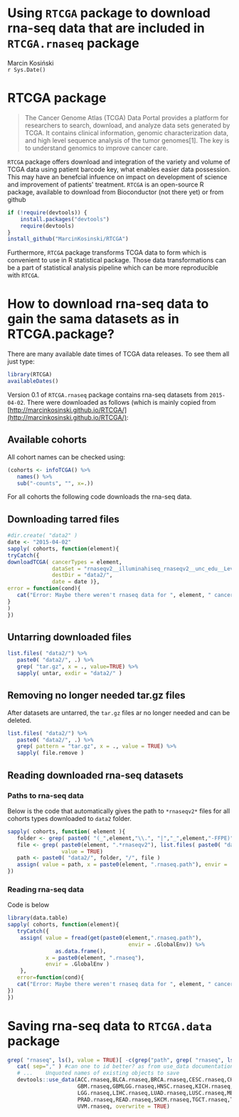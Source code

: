 # Using `RTCGA` package to download rna-seq data that are included in `RTCGA.rnaseq` package
Marcin Kosiński  
`r Sys.Date()`  



# RTCGA package

> The Cancer Genome Atlas (TCGA) Data Portal provides a platform for researchers to search, download, and analyze data sets generated by TCGA. It contains clinical information, genomic characterization data, and high level sequence analysis of the tumor genomes[1]. The key is to understand genomics to improve cancer care.

`RTCGA` package offers download and integration of the variety and volume of TCGA data using patient barcode key, what enables easier data possession. This may have an benefcial infuence on impact on development of science and improvement of patients' treatment. `RTCGA` is an open-source R package, available to download from Bioconductor (not there yet) or from github

```r
if (!require(devtools)) {
    install.packages("devtools")
    require(devtools)
}
install_github("MarcinKosinski/RTCGA")
```

Furthermore, `RTCGA` package transforms TCGA data to form which is convenient to use in R statistical package. Those data transformations can be a part of statistical analysis pipeline which can be more reproducible with `RTCGA`.

# How to download rna-seq data to gain the sama datasets as in RTCGA.package?

There are many available date times of TCGA data releases. To see them all just type:

```r
library(RTCGA)
availableDates()
```

Version 0.1 of `RTCGA.rnaseq` package contains rna-seq datasets from `2015-04-02`.
There were downloaded as follows (which is mainly copied from [http://marcinkosinski.github.io/RTCGA/](http://marcinkosinski.github.io/RTCGA/):

## Available cohorts

All cohort names can be checked using:

```r
(cohorts <- infoTCGA() %>% 
   names() %>% 
   sub("-counts", "", x=.))
```

For all cohorts the following code downloads the rna-seq data.

## Downloading tarred files

```r
#dir.create( "data2" )
date <- "2015-04-02"
sapply( cohorts, function(element){
tryCatch({
downloadTCGA( cancerTypes = element, 
              dataSet = "rnaseqv2__illuminahiseq_rnaseqv2__unc_edu__Level_3__RSEM_genes_normalized__data.Level",
              destDir = "data2/", 
              date = date )},
error = function(cond){
   cat("Error: Maybe there weren't rnaseq data for ", element, " cancer.\n")
}
)
})
```

## Untarring downloaded files


```r
list.files( "data2/") %>% 
   paste0( "data2/", .) %>%
   grep( "tar.gz", x = ., value=TRUE) %>%
   sapply( untar, exdir = "data2/" )
```
## Removing no longer needed tar.gz files
After datasets are untarred, the `tar.gz` files ar no longer needed and can be deleted.


```r
list.files( "data2/") %>% 
   paste0( "data2/", .) %>%
   grep( pattern = "tar.gz", x = ., value = TRUE) %>%
   sapply( file.remove )
```

## Reading downloaded rna-seq datasets

### Paths to rna-seq data
Below is the code that automatically gives the path to `*rnaseqv2*` files for all cohorts types downloaded to `data2` folder.


```r
sapply( cohorts, function( element ){
   folder <- grep( paste0( "(_",element,"\\.", "|","_",element,"-FFPE)", ".*rnaseqv2"), list.files("data2/"),value = TRUE)
   file <- grep( paste0(element, ".*rnaseqv2"), list.files( paste0( "data2/",folder ) ),
                 value = TRUE)
   path <- paste0( "data2/", folder, "/", file )
   assign( value = path, x = paste0(element, ".rnaseq.path"), envir = .GlobalEnv)
}) 
```

### Reading rna-seq data 

Code is below



```r
library(data.table)
sapply( cohorts, function(element){
   tryCatch({
    assign( value = fread(get(paste0(element,".rnaseq.path"),
                                      envir = .GlobalEnv)) %>%
               as.data.frame(),
            x = paste0(element, ".rnaseq"),
            envir = .GlobalEnv )
    },
   error=function(cond){
   cat("Error: Maybe there weren't rnaseq data for ", element, " cancer.\n")
})
})
```



# Saving rna-seq data to `RTCGA.data` package



```r
grep( "rnaseq", ls(), value = TRUE)[ -c(grep("path", grep( "rnaseq", ls(), value = TRUE)))] %>%
   cat( sep="," ) #can one to id better? as from use_data documentation:
   # ...	Unquoted names of existing objects to save
   devtools::use_data(ACC.rnaseq,BLCA.rnaseq,BRCA.rnaseq,CESC.rnaseq,CHOL.rnaseq,COAD.rnaseq,COADREAD.rnaseq,DLBC.rnaseq,
                      GBM.rnaseq,GBMLGG.rnaseq,HNSC.rnaseq,KICH.rnaseq,KIPAN.rnaseq,KIRC.rnaseq,KIRP.rnaseq,LAML.rnaseq,
                      LGG.rnaseq,LIHC.rnaseq,LUAD.rnaseq,LUSC.rnaseq,MESO.rnaseq,OV.rnaseq,PAAD.rnaseq,PCPG.rnaseq,
                      PRAD.rnaseq,READ.rnaseq,SKCM.rnaseq,TGCT.rnaseq,THCA.rnaseq,THYM.rnaseq,UCEC.rnaseq,UCS.rnaseq,
                      UVM.rnaseq, overwrite = TRUE)
```

